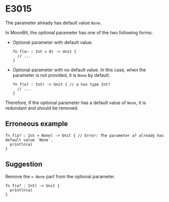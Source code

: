 # E3015

The parameter already has default value `None`.

In MoonBit, the optional parameter has one of the two following forms:

- Optional parameter with default value:
  ```moonbit
  fn f(a~ : Int = 0) -> Unit {
    // ...
  }
  ```
- Optional parameter with no default value. In this case, when the parameter is not provided, it is `None` by default.
  ```moonbit
  fn f(a? : Int) -> Unit { // a has type Int?
    // ...
  }
  ```

Therefore, if the optional parameter has a default value of `None`, it is redundant and should be removed.

## Erroneous example

```moonbit
fn f(a? : Int = None) -> Unit { // Error: The parameter a? already has default value `None`.
  println(a)
}
```

## Suggestion

Remove the `= None` part from the optional parameter.

```moonbit
fn f(a? : Int) -> Unit {
  println(a)
}
```
